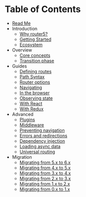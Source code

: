 # Table of Contents

* [Read Me](../README.md)
* Introduction
  * [Why router5?](introduction/why-router5.md)
  * [Getting Started](introduction/getting-started.md)
  * [Ecosystem](introduction/ecosystem.md)
* Overview
  * [Core concepts](overview/core-concepts.md)
  * [Transition phase](overview/transition.md)
* Guides
  * [Defining routes](guides/defining-routes.md)
  * [Path Syntax](guides/path-syntax.md)
  * [Router options](guides/router-options.md)
  * [Navigating](guides/navigating.md)
  * [In the browser](guides/browser.md)
  * [Observing state](guides/observability.md)
  * [With React](guides/with-react.md)
  * [With Redux](guides/with-redux.md)
* Advanced
  * [Plugins](advanced/plugins.md)
  * [Middleware](advanced/middleware.md)
  * [Preventing navigation](advanced/preventing-navigation.md)
  * [Errors and redirections](advanced/errors-redirections.md)
  * [Dependency injection](advanced/dependency-injection.md)
  * [Loading async data](advanced/async-data.md)
  * [Universal routing](advanced/universal-routing.md)
* Migration
  * [Migrating from 5.x to 6.x](migration/to-v6.md)
  * [Migrating from 4.x to 5.x](migration/to-v5.md)
  * [Migrating from 3.x to 4.x](migration/to-v4.md)
  * [Migrating from 2.x to 3.x](migration/to-v3.md)
  * [Migrating from 1.x to 2.x](migration/to-v2.md)
  * [Migrating from 0.x to 1.x](migration/to-v1.md)
